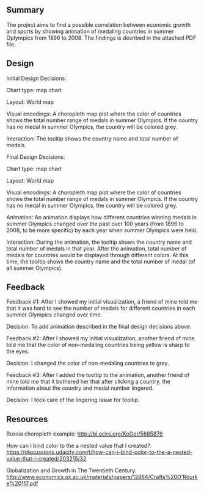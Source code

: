 ## Summary

The project aims to find a possible correlation between economic growth and sports by showing animation of medaling countries in summer Oplympics from 1896 to 2008. The findings is desribed in the attached PDF file.


## Design

Initial Design Decisions: 

Chart type: map chart

Layout: World map

Visual encodings: A choropleth map plot where the color of countries shows the total number range of medals in summer Olympics. If the country has no medal in summer Olympics, the country will be colored grey.

Interaction: The tooltip shows the country name and total number of medals. 

Final Design Decisions:

Chart type: map chart

Layout: World map

Visual encodings: A choropleth map plot where the color of countries shows the total number range of medals in summer Olympics. If the country has no medal in summer Olympics, the country will be colored grey.


Animation: An animation displays how different countries winning medals in summer Olympics changed over the past over 100 years (from 1896 to 2008, to be more specific) by each year when summer Olympics were held. 

 
Interaction: During the animation, the tooltip shows the country name and total number of medals in that year. After the animation, total number of medals for countries would be displayed through different colors. At this time, the tooltip shows the country name and the total number of medal (of all summer Olympics).


## Feedback

Feedback #1: After I showed my initial visualization, a friend of mine told me that it was hard to see the number of medals for different countries in each summer Olympics changed over time. 

Decision: To add animation described in the final design decisions above.

Feedback #2: After I showed my initial visualization, another friend of mine told me that the color of non-medaling countries being yellow is sharp to the eyes.

Decision:  I changed the color of non-medaling countries to grey.


Feedback #3: After I added the tooltip to the animation, another friend of mine told me that it bothered her that after clicking a country, the information about the country and medal number lingered. 

Decision:  I took care of the lingering issue for tooltip.




## Resources

Russia choropleth example:  http://bl.ocks.org/KoGor/5685876

How can I bind color to the a nested value that I created?: https://discussions.udacity.com/t/how-can-i-bind-color-to-the-a-nested-value-that-i-created/203215/32

Globalization and Growth in The Twentieth Century: http://www.economics.ox.ac.uk/materials/papers/12884/Crafts%20O'Rourke%20117.pdf
